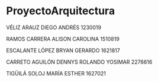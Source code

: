 # ProyectoArquitectura
VÉLIZ ARAUZ DIEGO ANDRÉS                1230019

RAMOS CARRERA ALISON CAROLINA           1510819

ESCALANTE LÓPEZ BRYAN GERARDO	          1621817

CARRETO AGUILÓN DENNYS ROLANDO YOSIMAR	2276616

TIGÜILÁ SOLOJ MARÍA ESTHER	            1627021
